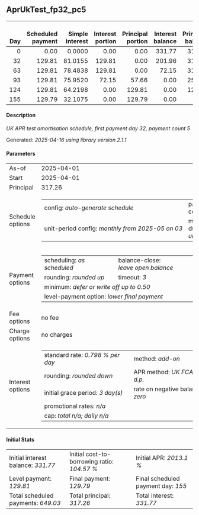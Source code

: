 <h2>AprUkTest_fp32_pc5</h2>
<table>
    <thead style="vertical-align: bottom;">
        <th style="text-align: right;">Day</th>
        <th style="text-align: right;">Scheduled payment</th>
        <th style="text-align: right;">Simple interest</th>
        <th style="text-align: right;">Interest portion</th>
        <th style="text-align: right;">Principal portion</th>
        <th style="text-align: right;">Interest balance</th>
        <th style="text-align: right;">Principal balance</th>
        <th style="text-align: right;">Total simple interest</th>
        <th style="text-align: right;">Total interest</th>
        <th style="text-align: right;">Total principal</th>
    </thead>
    <tr style="text-align: right;">
        <td class="ci00">0</td>
        <td class="ci01" style="white-space: nowrap;">0.00</td>
        <td class="ci02">0.0000</td>
        <td class="ci03">0.00</td>
        <td class="ci04">0.00</td>
        <td class="ci05">331.77</td>
        <td class="ci06">317.26</td>
        <td class="ci07">0.0000</td>
        <td class="ci08">0.00</td>
        <td class="ci09">0.00</td>
    </tr>
    <tr style="text-align: right;">
        <td class="ci00">32</td>
        <td class="ci01" style="white-space: nowrap;">129.81</td>
        <td class="ci02">81.0155</td>
        <td class="ci03">129.81</td>
        <td class="ci04">0.00</td>
        <td class="ci05">201.96</td>
        <td class="ci06">317.26</td>
        <td class="ci07">81.0155</td>
        <td class="ci08">129.81</td>
        <td class="ci09">0.00</td>
    </tr>
    <tr style="text-align: right;">
        <td class="ci00">63</td>
        <td class="ci01" style="white-space: nowrap;">129.81</td>
        <td class="ci02">78.4838</td>
        <td class="ci03">129.81</td>
        <td class="ci04">0.00</td>
        <td class="ci05">72.15</td>
        <td class="ci06">317.26</td>
        <td class="ci07">159.4993</td>
        <td class="ci08">259.62</td>
        <td class="ci09">0.00</td>
    </tr>
    <tr style="text-align: right;">
        <td class="ci00">93</td>
        <td class="ci01" style="white-space: nowrap;">129.81</td>
        <td class="ci02">75.9520</td>
        <td class="ci03">72.15</td>
        <td class="ci04">57.66</td>
        <td class="ci05">0.00</td>
        <td class="ci06">259.60</td>
        <td class="ci07">235.4513</td>
        <td class="ci08">331.77</td>
        <td class="ci09">57.66</td>
    </tr>
    <tr style="text-align: right;">
        <td class="ci00">124</td>
        <td class="ci01" style="white-space: nowrap;">129.81</td>
        <td class="ci02">64.2198</td>
        <td class="ci03">0.00</td>
        <td class="ci04">129.81</td>
        <td class="ci05">0.00</td>
        <td class="ci06">129.79</td>
        <td class="ci07">299.6712</td>
        <td class="ci08">331.77</td>
        <td class="ci09">187.47</td>
    </tr>
    <tr style="text-align: right;">
        <td class="ci00">155</td>
        <td class="ci01" style="white-space: nowrap;">129.79</td>
        <td class="ci02">32.1075</td>
        <td class="ci03">0.00</td>
        <td class="ci04">129.79</td>
        <td class="ci05">0.00</td>
        <td class="ci06">0.00</td>
        <td class="ci07">331.7786</td>
        <td class="ci08">331.77</td>
        <td class="ci09">317.26</td>
    </tr>
</table>
<h4>Description</h4>
<p><i>UK APR test amortisation schedule, first payment day 32, payment count 5</i></p>
<p>Generated: <i>2025-04-16 using library version 2.1.1</i></p>
<h4>Parameters</h4>
<table>
    <tr>
        <td>As-of</td>
        <td>2025-04-01</td>
    </tr>
    <tr>
        <td>Start</td>
        <td>2025-04-01</td>
    </tr>
    <tr>
        <td>Principal</td>
        <td>317.26</td>
    </tr>
    <tr>
        <td>Schedule options</td>
        <td>
            <table>
                <tr>
                    <td>config: <i>auto-generate schedule</i></td>
                    <td>payment count: <i>5</i></td>
                </tr>
                <tr>
                    <td style="white-space: nowrap;">unit-period config: <i>monthly from 2025-05 on 03</i></td>
                    <td>max duration: <i>unlimited</i></td>
                </tr>
            </table>
        </td>
    </tr>
    <tr>
        <td>Payment options</td>
        <td>
            <table>
                <tr>
                    <td>scheduling: <i>as scheduled</i></td>
                    <td>balance-close: <i>leave&nbsp;open&nbsp;balance</i></td>
                </tr>
                <tr>
                    <td>rounding: <i>rounded up</i></td>
                    <td>timeout: <i>3</i></td>
                </tr>
                <tr>
                    <td colspan='2'>minimum: <i>defer&nbsp;or&nbsp;write&nbsp;off&nbsp;up&nbsp;to&nbsp;0.50</i></td>
                </tr>
                <tr>
                    <td colspan='2'>level-payment option: <i>lower&nbsp;final&nbsp;payment</i></td>
                </tr>
            </table>
        </td>
    </tr>
    <tr>
        <td>Fee options</td>
        <td>no fee
        </td>
    </tr>
    <tr>
        <td>Charge options</td>
        <td>no charges
        </td>
    </tr>
    <tr>
        <td>Interest options</td>
        <td>
            <table>
                <tr>
                    <td>standard rate: <i>0.798 % per day</i></td>
                    <td>method: <i>add-on</i></td>
                </tr>
                <tr>
                    <td>rounding: <i>rounded down</i></td>
                    <td>APR method: <i>UK FCA to 1 d.p.</i></td>
                </tr>
                <tr>
                    <td>initial grace period: <i>3 day(s)</i></td>
                    <td>rate on negative balance: <i>zero</i></td>
                </tr>
                <tr>
                    <td colspan="2">promotional rates: <i><i>n/a</i></i></td>
                </tr>
                <tr>
                    <td colspan="2">cap: <i>total <i>n/a</i>; daily <i>n/a</i></td>
                </tr>
            </table>
        </td>
    </tr>
</table>
<h4>Initial Stats</h4>
<table>
    <tr>
        <td>Initial interest balance: <i>331.77</i></td>
        <td>Initial cost-to-borrowing ratio: <i>104.57 %</i></td>
        <td>Initial APR: <i>2013.1 %</i></td>
    </tr>
    <tr>
        <td>Level payment: <i>129.81</i></td>
        <td>Final payment: <i>129.79</i></td>
        <td>Final scheduled payment day: <i>155</i></td>
    </tr>
    <tr>
        <td>Total scheduled payments: <i>649.03</i></td>
        <td>Total principal: <i>317.26</i></td>
        <td>Total interest: <i>331.77</i></td>
    </tr>
</table>
